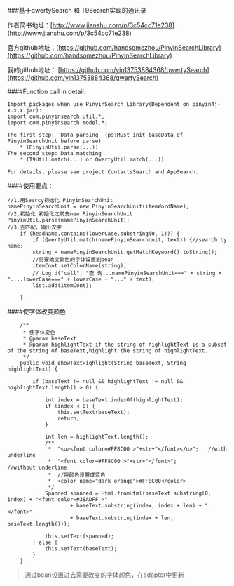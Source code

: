 ###基于qwertySearch 和 T9Search实现的通讯录

作者简书地址：[http://www.jianshu.com/p/3c54cc71e238](http://www.jianshu.com/p/3c54cc71e238)

官方github地址：[https://github.com/handsomezhou/PinyinSearchLibrary](https://github.com/handsomezhou/PinyinSearchLibrary)

我的github地址：	[https://github.com/yin13753884368/qwertySearch](https://github.com/yin13753884368/qwertySearch)

####Function call in detail:

	Import packages when use PinyinSearch Library(Dependent on pinyin4j-x.x.x.jar):
	import com.pinyinsearch.util.*;
	import com.pinyinsearch.model.*;
	
	The first step:  Data parsing  (ps:Must init baseData of PinyinSearchUnit before parse)
	    * (PinyinUtil.parse(...))
	The second step: Data matching 
	    * (T9Util.match(...) or QwertyUtil.match(...))
	
	For details, please see project ContactsSearch and AppSearch.

####使用要点：

	//1.用Searcy初始化 PinyinSearchUnit
	namePinyinSearchUnit = new PinyinSearchUnit(itemWordName);
	//2.初始化 初始化之前先new PinyinSearchUnit
	PinyinUtil.parse(namePinyinSearchUnit);
	//3.去匹配，输出汉字
		if (headName.contains(lowerCase.substring(0, 1))) {
			if (QwertyUtil.match(namePinyinSearchUnit, text)) {//search by name;
			string = namePinyinSearchUnit.getMatchKeyword().toString();
			//将要改变颜色的字体设置到bean
			itemCont.setColorName(string);
			// Log.d("call", "查	询...namePinyinSearchUnit===" + string + "....lowerCase===" + lowerCase + "..." + text);
			list.add(itemCont);
		
		}


####使字体改变颜色

		/**
	     * 使字体变色
	     * @param baseText
	     * @param highlightText if the string of highlightText is a subset of the string of baseText,highlight the string of highlightText.
	     */
	    public void showTextHighlight(String baseText, String highlightText) {
	
	        if (baseText != null && highlightText != null && highlightText.length() > 0) {
	
	            int index = baseText.indexOf(highlightText);
	            if (index < 0) {
	                this.setText(baseText);
	                return;
	            }
	
	            int len = highlightText.length();
	            /**
	             *  "<u><font color=#FF8C00 >"+str+"</font></u>"; 	//with underline
	             *  "<font color=#FF8C00 >"+str+"</font>";			//without underline
	             *  //将颜色设置成蓝色
	             *  <color name="dark_orange">#FF8C00</color>
	             */
	            Spanned spanned = Html.fromHtml(baseText.substring(0, index) + "<font color=#38ADFF >"
	                    + baseText.substring(index, index + len) + "</font>"
	                    + baseText.substring(index + len, baseText.length()));
	
	            this.setText(spanned);
	        } else {
	            this.setText(baseText);
	        }  
	    }

>通过bean设置进去需要改变的字体颜色，在adapter中更新